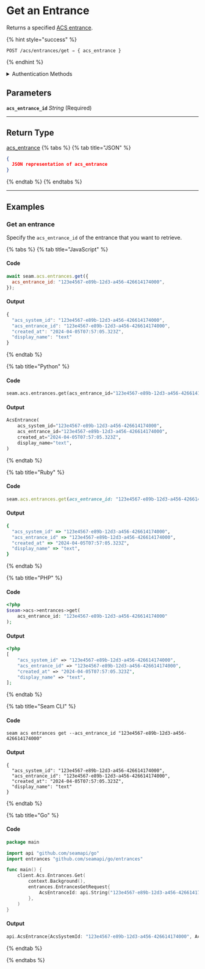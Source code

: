 # Get an Entrance

Returns a specified [ACS entrance](../../../capability-guides/access-systems/retrieving-entrance-details.md).

{% hint style="success" %}
```
POST /acs/entrances/get ⇒ { acs_entrance }
```
{% endhint %}

<details>

<summary>Authentication Methods</summary>

- API key
- Client session token
</details>

## Parameters

**`acs_entrance_id`** *String* (Required)

---


## Return Type

[acs\_entrance](./)
{% tabs %}
{% tab title="JSON" %}
```json
{
  JSON representation of acs_entrance
}
```
{% endtab %}
{% endtabs %}

---

## Examples
  
### Get an entrance

Specify the `acs_entrance_id` of the entrance that you want to retrieve.

{% tabs %}
{% tab title="JavaScript" %}
#### Code

```javascript
await seam.acs.entrances.get({
  acs_entrance_id: "123e4567-e89b-12d3-a456-426614174000",
});
```

#### Output

```javascript
{
  "acs_system_id": "123e4567-e89b-12d3-a456-426614174000",
  "acs_entrance_id": "123e4567-e89b-12d3-a456-426614174000",
  "created_at": "2024-04-05T07:57:05.323Z",
  "display_name": "text"
}
```
{% endtab %}

{% tab title="Python" %}
#### Code

```python
seam.acs.entrances.get(acs_entrance_id="123e4567-e89b-12d3-a456-426614174000")
```

#### Output

```python
AcsEntrance(
    acs_system_id="123e4567-e89b-12d3-a456-426614174000",
    acs_entrance_id="123e4567-e89b-12d3-a456-426614174000",
    created_at="2024-04-05T07:57:05.323Z",
    display_name="text",
)
```
{% endtab %}

{% tab title="Ruby" %}
#### Code

```ruby
seam.acs.entrances.get(acs_entrance_id: "123e4567-e89b-12d3-a456-426614174000")
```

#### Output

```ruby
{
  "acs_system_id" => "123e4567-e89b-12d3-a456-426614174000",
  "acs_entrance_id" => "123e4567-e89b-12d3-a456-426614174000",
  "created_at" => "2024-04-05T07:57:05.323Z",
  "display_name" => "text",
}
```
{% endtab %}

{% tab title="PHP" %}
#### Code

```php
<?php
$seam->acs->entrances->get(
    acs_entrance_id: "123e4567-e89b-12d3-a456-426614174000"
);
```

#### Output

```php
<?php
[
    "acs_system_id" => "123e4567-e89b-12d3-a456-426614174000",
    "acs_entrance_id" => "123e4567-e89b-12d3-a456-426614174000",
    "created_at" => "2024-04-05T07:57:05.323Z",
    "display_name" => "text",
];
```
{% endtab %}

{% tab title="Seam CLI" %}
#### Code

```seam_cli
seam acs entrances get --acs_entrance_id "123e4567-e89b-12d3-a456-426614174000"
```

#### Output

```seam_cli
{
  "acs_system_id": "123e4567-e89b-12d3-a456-426614174000",
  "acs_entrance_id": "123e4567-e89b-12d3-a456-426614174000",
  "created_at": "2024-04-05T07:57:05.323Z",
  "display_name": "text"
}
```
{% endtab %}

{% tab title="Go" %}
#### Code

```go
package main

import api "github.com/seamapi/go"
import entrances "github.com/seamapi/go/entrances"

func main() {
	client.Acs.Entrances.Get(
		context.Background(),
		entrances.EntrancesGetRequest{
			AcsEntranceId: api.String("123e4567-e89b-12d3-a456-426614174000"),
		},
	)
}
```

#### Output

```go
api.AcsEntrance{AcsSystemId: "123e4567-e89b-12d3-a456-426614174000", AcsEntranceId: "123e4567-e89b-12d3-a456-426614174000", CreatedAt: "2024-04-05T07:57:05.323Z", DisplayName: "text"}
```
{% endtab %}

{% endtabs %}


